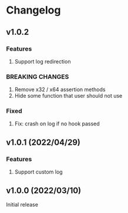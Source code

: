 # Changelog

## v1.0.2

### Features
1. Support log redirection

### BREAKING CHANGES
1. Remove x32 / x64 assertion methods
2. Hide some function that user should not use

### Fixed
1. Fix: crash on log if no hook passed


## v1.0.1 (2022/04/29)

### Features
1. Support custom log


## v1.0.0 (2022/03/10)

Initial release
